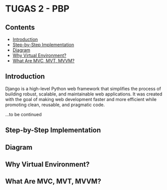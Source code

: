 # TUGAS 2 - PBP

## Contents

- [Introduction](#introduction)
- [Step-by-Step Implementation](#step-by-step-implementation)
- [Diagram](#diagram)
- [Why Virtual Environment?](#why-virtual-environment)
- [What Are MVC, MVT, MVVM?](#what-are-mvc-mvt-mvvm)

## Introduction

Django is a high-level Python web framework that simplifies the process of building robust, scalable, and maintainable web applications. It was created with the goal of making web development faster and more efficient while promoting clean, reusable, and pragmatic code.

...to be continued

## Step-by-Step Implementation

## Diagram

## Why Virtual Environment?

## What Are MVC, MVT, MVVM?
